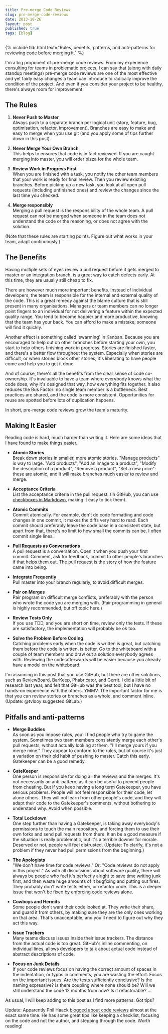 ```yaml
---
title: Pre-merge Code Reviews
slug: pre-merge-code-reviews
date: 2013-10-26
layout: post
published: true
tags: [blog]
---
```


{% include tldr.html text="Rules, benefits, patterns, and anti-patterns for reviewing code before merging it." %}


I'm a big proponent of pre-merge code reviews. From my experience consulting for teams in problematic projects, I can say that
(along with daily standup meetings) pre-merge code reviews are one of the most effective and yet fairly easy changes a team can introduce to radically improve
the condition of the project. And even if you consider your project to be healthy, there's always room for improvement.


## The Rules

1. **Never Push to Master**<br>
Always push to a separate branch per logical unit (story, feature, bug, optimisation, refactor, improvement). Branches are easy to make and easy to merge when you use git (and you apply some of tips further down in this post).

2. **Never Merge Your Own Branch**<br>
This helps to ensures that code is in fact reviewed. If you are caught merging into master, you will order pizza for the whole team.

3. **Review Work in Progress First**<br>
When you are finished with a task, you notify the other team members that your work is ready for final review. Then you review existing branches. Before picking up a new task, you look at all open pull requests (including unfinished ones) and review the changes since the last time you checked.

4. **Merge responsibly**<br>
Merging a pull request is the responsibility of the whole team. A pull request can not be merged when someone in the team does not understand the code or the reasoning, or does not agree with the solution.

(Note that these rules are starting points. Figure out what works in your team, adapt continuously.)


## The Benefits

Having multiple sets of eyes review a pull request before it gets merged to master or an integration branch, is a great
way to catch defects early. At this time, they are usually still cheap to fix.

There are however much more important benefits. Instead of individual developers, the team is responsible for the internal and external quality of the code.
This is a great remedy against the blame culture that is still present in many organisations. Managers or team members can no longer point
fingers to an individual for not delivering a feature within the expected quality range. You tend to become happier and more productive, knowing that the
team has your back. You can afford to make a mistake; someone will find it quickly.

Another effect is something called 'swarming' in Kanban. Because you are encouraged to help out on other branches before starting your own,
you start to help others finishing work in progress. Stories are finished faster, and there's a better flow throughout the system.
Especially when stories are difficult, or when stories block other stories, it's liberating to have people come and help you to get it done.

And of course, there's all the benefits from the clear sense of code co-ownership. It's invaluable to have a team where everybody
knows what the code does, why it's designed that way, how everything fits together. It also reduces the Bus Factor: no single team
member is a bottleneck. Best practices are shared, and the code is more consistent. Opportunities for reuse are spotted before
lots of duplication happens.

In short, pre-merge code reviews grow the team's maturity.

## Making It Easier

Reading code is hard, much harder than writing it. Here are some ideas that I have found to make things easier.

- **Atomic Stories**<br>
Break down stories in smaller, more atomic stories. "Manage products" is way to large. "Add products", "Add an image to
a product", "Modify the description of a product", "Remove a product", "Set a new price": these are atomic, and it will make branches much easier to review and merge.

- **Acceptance Criteria**<br>
List the acceptance criteria in the pull request. (In GitHub, you can use [checkboxes in Markdown](https://github.com/blog/1375-task-lists-in-gfm-issues-pulls-comments),
making it easy to tick them).

- **Atomic Commits**<br>
Commit atomically. For example, don't do code formatting and code changes in one commit, it makes the diffs very hard to
read. Each commit should preferably leave the code base in a consistent state, but apart from that, there's no limit to how small the commits can be. I often commit single lines.

- **Pull Requests as Conversations**<br>
A pull request is a conversation. Open it when you push your first commit. Comment, ask for feedback, commit to other
people's branches if that helps them out. The pull request is the story of how the feature came into being.

- **Integrate Frequently**<br>
Pull master into your branch regularly, to avoid difficult merges.

- **Pair on Merges**<br>
Pair program on difficult merge conflicts, preferably with the person who wrote the code you are merging with. (Pair
programming in general is highly recommended, but off topic here.)

- **Review Tests Only**<br>
If you use TDD, and you are short on time, review only the tests. If these are satisfactory, the implementation will
probably be ok too.

- **Solve the Problem Before Coding**<br>
Catching problems early when the code is written is great, but catching them before the code is written, is better. Go
to the whiteboard with a couple of team members and draw out a solution everybody agrees with. Reviewing the code afterwards will be easier because you already have a model on the whiteboard.

I'm assuming in this post that you use GitHub, but there are other solutions, such as ReviewBoard, BarKeep, Phabricator,
and Gerrit. I did a little bit of research last year, and felt that GitHub was the best tool, but I have no hands-on
experience with the others. YMMV. The important factor for me is that you can review stories or branches as a whole,
and comment inline. (Update: @tvlooy suggested GitLab.)


## Pitfalls and anti-patterns



- **Merge Buddies**<br>
As soon as you impose rules, you'll find people who try to game the system. Sometimes two team members consistently
merge each other's pull requests, without actually looking at them. "I'll merge
yours if you merge mine." They appear to conform to the rules, but of course it's just a variation on their old habit of
 pushing to master. Catch this early. Gatekeeper can be a good remedy.

- **GateKeeper**<br>
One person is responsible for doing all the reviews and the merges. It's not necessarily an anti-pattern, as it can be useful to prevent
people from cheating. But if you keep having a long term Gatekeeper, you have serious problems. People will not feel responsible
 for their code, let alone others. They will not learn from other people's code, and they will adapt their code to the Gatekeeper's
 comments, without bothering to understand why. Avoid when possible.

- **Total Lockdown**<br>
One step further than having a Gatekeeper, is taking away everybody's permissions to touch the main repository, and forcing
them to use their own forks and send pull requests from there. It an be a good measure if the situation is really problematic, but it's
 a terrible downer for morale. Deserved or not, people will feel distrusted. (Update: To clarify, it's not a problem if they never
  had pull permissions from the beginning.)

- **The Apologists**<br>
"We don't have time for code reviews." Or: "Code reviews do not apply in this project." As with all discussions about
software quality, there will always be people who feel it's perfectly alright to save time writing junk first,
and then waste huge amounts of it bugfixing and putting out fires. They probably don't write tests either, or refactor code.
This is a deeper issue that won't be fixed by enforcing code reviews alone.

- **Cowboys and Hermits**<br>
Some people don't want their code looked at. They write their share, and guard it from others, by making sure they are the only ones
working on that area. That's unacceptable, and you'll need to figure out why they act this way.

- **Issue Trackers**<br>
Many teams discuss issues inside their issue trackers. The distance from the actual code is too great. GitHub's inline commenting,
 on individual lines, allows developers to talk about actual code instead of abstract descriptions of code.

- **Focus on Junk Details**<br>
If your code reviews focus on having the correct amount of spaces in the indentation, or typos in comments, you are wasting the effort.
Focus on the important issues: Are the tests sufficiently conclusive? Is the naming expressive? Is there coupling where none should be?
Will we still understand the code 12 months from now? Is it refactorable? ...

As usual, I will keep adding to this post as I find more patterns. Got tips?

Update: Apparently Phil Haack [blogged about code reviews](http://haacked.com/archive/2013/10/28/code-review-like-you-mean-it.aspx)
almost at the exact same time. He has some great tips like keeping a checklist, focusing on the code and
not the author, and stepping through the code. Worth reading!
